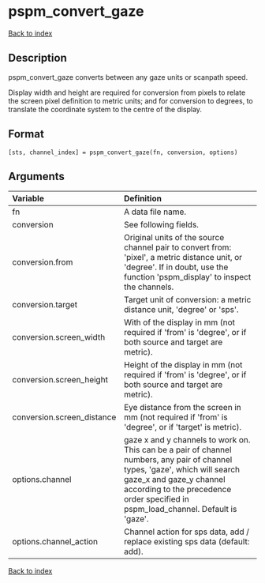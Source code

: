 # pspm_convert_gaze
[Back to index](/PsPM/ref/)

## Description

pspm_convert_gaze converts between any gaze units or scanpath speed.

Display width and height are required for conversion from pixels to relate the screen pixel definition to metric units; and for conversion to degrees, to translate the coordinate system to the centre of the display.


## Format

`[sts, channel_index] = pspm_convert_gaze(fn, conversion, options)`


## Arguments

| Variable | Definition |
|:--|:--|
| fn | A data file name. |
| conversion | See following fields. |
| conversion.from | Original units of the source channel pair to convert from: 'pixel', a metric distance unit, or 'degree'. If in doubt, use the function 'pspm_display' to inspect the channels. |
| conversion.target | Target unit of conversion: a metric distance unit, 'degree' or 'sps'. |
| conversion.screen_width | With of the display in mm (not required if 'from' is 'degree', or if both source and target are metric). |
| conversion.screen_height | Height of the display in mm (not required if 'from' is 'degree', or if both source and target are metric). |
| conversion.screen_distance | Eye distance from the screen in mm (not required if 'from' is 'degree', or if 'target' is metric). || options | See following fields. |
| options.channel | gaze x and y channels to work on. This can be a pair of channel numbers, any pair of channel types, 'gaze', which will search gaze_x and gaze_y channel according to the precedence order specified in pspm_load_channel. Default is 'gaze'. |
| options.channel_action | Channel action for sps data, add / replace existing sps data (default: add). |

[Back to index](/PsPM/ref/)
